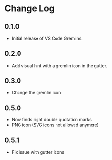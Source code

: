 # Change Log

## 0.1.0

- Initial release of VS Code Gremlins.

## 0.2.0

- Add visual hint with a gremlin icon in the gutter.

## 0.3.0

- Change the gremlin icon

## 0.5.0

- Now finds right double quotation marks
- PNG icon (SVG icons not allowed anymore)

## 0.5.1

- Fix issue with gutter icons
